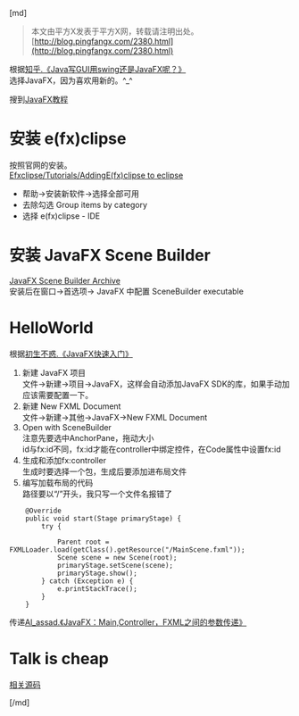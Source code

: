 [md]

>本文由平方X发表于平方X网，转载请注明出处。[http://blog.pingfangx.com/2380.html](http://blog.pingfangx.com/2380.html)

根据[知乎.《Java写GUI用swing还是JavaFX呢？》](https://www.zhihu.com/question/37236236)  
选择JavaFX，因为喜欢用新的。^_^

搜到[JavaFX教程](http://www.yiibai.com/javafx/)

# 安装 e(fx)clipse
按照官网的安装。  
[Efxclipse/Tutorials/AddingE(fx)clipse to eclipse](https://wiki.eclipse.org/Efxclipse/Tutorials/AddingE(fx)clipse_to_eclipse)
* 帮助→安装新软件→选择全部可用
* 去除勾选 Group items by category 
* 选择 e(fx)clipse - IDE 

# 安装 JavaFX Scene Builder
[JavaFX Scene Builder Archive](http://www.oracle.com/technetwork/java/javase/downloads/javafxscenebuilder-1x-archive-2199384.html)  
安装后在窗口→首选项→ JavaFX 中配置 SceneBuilder executable

# HelloWorld
根据[初生不惑.《JavaFX快速入门》](http://www.yiibai.com/javafx/javafx-tutorial-for-beginners.html#)
1. 新建 JavaFX 项目  
文件→新建→项目→JavaFX，这样会自动添加JavaFX SDK的库，如果手动加应该需要配置一下。
0. 新建 New FXML Document  
文件→新建→其他→JavaFX→New FXML Document
0. Open with SceneBuilder  
注意先要选中AnchorPane，拖动大小  
id与fx:id不同，fx:id才能在controller中绑定控件，在Code属性中设置fx:id
0. 生成和添加fx:controller  
生成时要选择一个包，生成后要添加进布局文件
0. 编写加载布局的代码  
路径要以“/”开头，我只写一个文件名报错了

```
    @Override
    public void start(Stage primaryStage) {
        try {

            Parent root = FXMLLoader.load(getClass().getResource("/MainScene.fxml"));
            Scene scene = new Scene(root);
            primaryStage.setScene(scene);
            primaryStage.show();
        } catch (Exception e) {
            e.printStackTrace();
        }
    }
```

传递[Al_assad.《JavaFX：Main,Controller，FXML之间的参数传递》](http://blog.csdn.net/al_assad/article/details/54664840)  

# Talk is cheap
[相关源码](https://github.com/pingfangx/JavaX/tree/develop-tools/AndroidStudioTranslatorX)

[/md]
